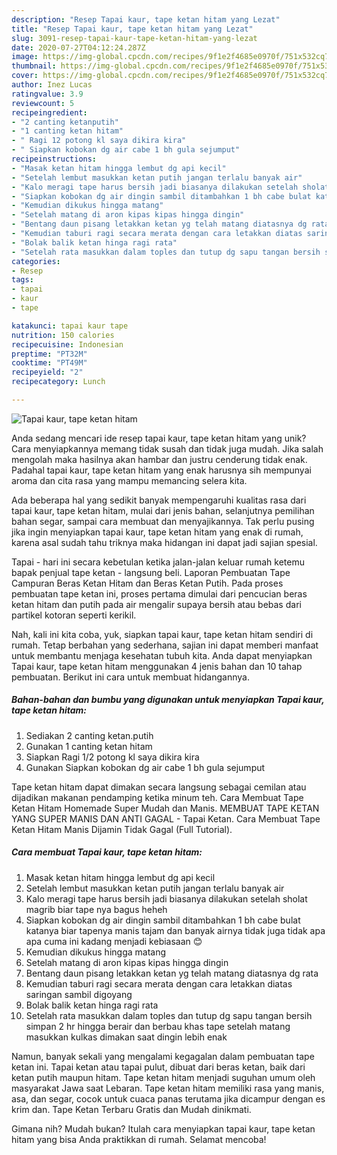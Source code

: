 ```yaml
---
description: "Resep Tapai kaur, tape ketan hitam yang Lezat"
title: "Resep Tapai kaur, tape ketan hitam yang Lezat"
slug: 3091-resep-tapai-kaur-tape-ketan-hitam-yang-lezat
date: 2020-07-27T04:12:24.287Z
image: https://img-global.cpcdn.com/recipes/9f1e2f4685e0970f/751x532cq70/tapai-kaur-tape-ketan-hitam-foto-resep-utama.jpg
thumbnail: https://img-global.cpcdn.com/recipes/9f1e2f4685e0970f/751x532cq70/tapai-kaur-tape-ketan-hitam-foto-resep-utama.jpg
cover: https://img-global.cpcdn.com/recipes/9f1e2f4685e0970f/751x532cq70/tapai-kaur-tape-ketan-hitam-foto-resep-utama.jpg
author: Inez Lucas
ratingvalue: 3.9
reviewcount: 5
recipeingredient:
- "2 canting ketanputih"
- "1 canting ketan hitam"
- " Ragi 12 potong kl saya dikira kira"
- " Siapkan kobokan dg air cabe 1 bh gula sejumput"
recipeinstructions:
- "Masak ketan hitam hingga lembut dg api kecil"
- "Setelah lembut masukkan ketan putih jangan terlalu banyak air"
- "Kalo meragi tape harus bersih jadi biasanya dilakukan setelah sholat magrib biar tape nya bagus heheh"
- "Siapkan kobokan dg air dingin sambil ditambahkan 1 bh cabe bulat katanya biar tapenya manis tajam dan banyak airnya tidak juga tidak apa apa cuma ini kadang menjadi kebiasaan 😊"
- "Kemudian dikukus hingga matang"
- "Setelah matang di aron kipas kipas hingga dingin"
- "Bentang daun pisang letakkan ketan yg telah matang diatasnya dg rata"
- "Kemudian taburi ragi secara merata dengan cara letakkan diatas saringan sambil digoyang"
- "Bolak balik ketan hinga ragi rata"
- "Setelah rata masukkan dalam toples dan tutup dg sapu tangan bersih simpan 2 hr hingga berair dan berbau khas tape setelah matang masukkan kulkas dimakan saat dingin lebih enak"
categories:
- Resep
tags:
- tapai
- kaur
- tape

katakunci: tapai kaur tape 
nutrition: 150 calories
recipecuisine: Indonesian
preptime: "PT32M"
cooktime: "PT49M"
recipeyield: "2"
recipecategory: Lunch

---
```



![Tapai kaur, tape ketan hitam](https://img-global.cpcdn.com/recipes/9f1e2f4685e0970f/751x532cq70/tapai-kaur-tape-ketan-hitam-foto-resep-utama.jpg)

Anda sedang mencari ide resep tapai kaur, tape ketan hitam yang unik? Cara menyiapkannya memang tidak susah dan tidak juga mudah. Jika salah mengolah maka hasilnya akan hambar dan justru cenderung tidak enak. Padahal tapai kaur, tape ketan hitam yang enak harusnya sih mempunyai aroma dan cita rasa yang mampu memancing selera kita.

Ada beberapa hal yang sedikit banyak mempengaruhi kualitas rasa dari tapai kaur, tape ketan hitam, mulai dari jenis bahan, selanjutnya pemilihan bahan segar, sampai cara membuat dan menyajikannya. Tak perlu pusing jika ingin menyiapkan tapai kaur, tape ketan hitam yang enak di rumah, karena asal sudah tahu triknya maka hidangan ini dapat jadi sajian spesial.

Tapai - hari ini secara kebetulan ketika jalan-jalan keluar rumah ketemu bapak penjual tape ketan - langsung beli. Laporan Pembuatan Tape Campuran Beras Ketan Hitam dan Beras Ketan Putih. Pada proses pembuatan tape ketan ini, proses pertama dimulai dari pencucian beras ketan hitam dan putih pada air mengalir supaya bersih atau bebas dari partikel kotoran seperti kerikil.


Nah, kali ini kita coba, yuk, siapkan tapai kaur, tape ketan hitam sendiri di rumah. Tetap berbahan yang sederhana, sajian ini dapat memberi manfaat untuk membantu menjaga kesehatan tubuh kita. Anda dapat menyiapkan Tapai kaur, tape ketan hitam menggunakan 4 jenis bahan dan 10 tahap pembuatan. Berikut ini cara untuk membuat hidangannya.

<!--inarticleads1-->

##### Bahan-bahan dan bumbu yang digunakan untuk menyiapkan Tapai kaur, tape ketan hitam:

1. Sediakan 2 canting ketan.putih
1. Gunakan 1 canting ketan hitam
1. Siapkan  Ragi 1/2 potong kl saya dikira kira
1. Gunakan  Siapkan kobokan dg air cabe 1 bh gula sejumput


Tape ketan hitam dapat dimakan secara langsung sebagai cemilan atau dijadikan makanan pendamping ketika minum teh. Cara Membuat Tape Ketan Hitam Homemade Super Mudah dan Manis. MEMBUAT TAPE KETAN YANG SUPER MANIS DAN ANTI GAGAL - Tapai Ketan. Cara Membuat Tape Ketan Hitam Manis Dijamin Tidak Gagal (Full Tutorial). 

<!--inarticleads2-->

##### Cara membuat Tapai kaur, tape ketan hitam:

1. Masak ketan hitam hingga lembut dg api kecil
1. Setelah lembut masukkan ketan putih jangan terlalu banyak air
1. Kalo meragi tape harus bersih jadi biasanya dilakukan setelah sholat magrib biar tape nya bagus heheh
1. Siapkan kobokan dg air dingin sambil ditambahkan 1 bh cabe bulat katanya biar tapenya manis tajam dan banyak airnya tidak juga tidak apa apa cuma ini kadang menjadi kebiasaan 😊
1. Kemudian dikukus hingga matang
1. Setelah matang di aron kipas kipas hingga dingin
1. Bentang daun pisang letakkan ketan yg telah matang diatasnya dg rata
1. Kemudian taburi ragi secara merata dengan cara letakkan diatas saringan sambil digoyang
1. Bolak balik ketan hinga ragi rata
1. Setelah rata masukkan dalam toples dan tutup dg sapu tangan bersih simpan 2 hr hingga berair dan berbau khas tape setelah matang masukkan kulkas dimakan saat dingin lebih enak


Namun, banyak sekali yang mengalami kegagalan dalam pembuatan tape ketan ini. Tapai ketan atau tapai pulut, dibuat dari beras ketan, baik dari ketan putih maupun hitam. Tape ketan hitam menjadi suguhan umum oleh masyarakat Jawa saat Lebaran. Tape ketan hitam memiliki rasa yang manis, asa, dan segar, cocok untuk cuaca panas terutama jika dicampur dengan es krim dan. Tape Ketan Terbaru Gratis dan Mudah dinikmati. 

Gimana nih? Mudah bukan? Itulah cara menyiapkan tapai kaur, tape ketan hitam yang bisa Anda praktikkan di rumah. Selamat mencoba!
